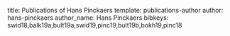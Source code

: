 title: Publications of Hans Pinckaers
template: publications-author
author: hans-pinckaers
author_name: Hans Pinckaers
bibkeys: swid18,balk19a,bult19a,swid19,pinc19,bult19b,bokh19,pinc18